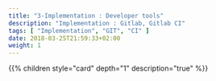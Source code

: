```yaml
---
title: "3-Implementation : Developer tools"
description: "Implementation : Gitlab, Gitlab CI"
tags: [ "Implementation", "GIT", "CI" ]
date: 2018-03-25T21:59:33+02:00
weight: 1
---
```

{{% children style="card" depth="1"  description="true" %}}
